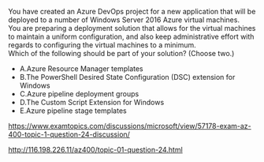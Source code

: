 You have created an Azure DevOps project for a new application that will be deployed to a number of Windows Server 2016 Azure virtual machines.<br/>You are preparing a deployment solution that allows for the virtual machines to maintain a uniform configuration, and also keep administrative effort with regards to configuring the virtual machines to a minimum.<br/>Which of the following should be part of your solution? (Choose two.)<br/><ul><li class="multi-choice-item correct-hidden"><span class="multi-choice-letter" data-choice-letter="A">A.</span>Azure Resource Manager templates</li><li class="multi-choice-item"><span class="multi-choice-letter" data-choice-letter="B">B.</span>The PowerShell Desired State Configuration (DSC) extension for Windows</li><li class="multi-choice-item"><span class="multi-choice-letter" data-choice-letter="C">C.</span>Azure pipeline deployment groups</li><li class="multi-choice-item correct-hidden"><span class="multi-choice-letter" data-choice-letter="D">D.</span>The Custom Script Extension for Windows</li><li class="multi-choice-item"><span class="multi-choice-letter" data-choice-letter="E">E.</span>Azure pipeline stage templates</li></ul><p><a href="https://www.examtopics.com/discussions/microsoft/view/57178-exam-az-400-topic-1-question-24-discussion/">https://www.examtopics.com/discussions/microsoft/view/57178-exam-az-400-topic-1-question-24-discussion/</a></p><p><a href="http://116.198.226.11/az400/topic-01-question-24.html">http://116.198.226.11/az400/topic-01-question-24.html</a></p><script src="https://giscus.app/client.js"                    data-repo="azsamples/az204"                    data-repo-id="R_kgDOMRXzDQ"                    data-category="General"                    data-category-id="DIC_kwDOMRXzDc4Cgi27"                    data-mapping="pathname"                    data-strict="0"                    data-reactions-enabled="0"                    data-emit-metadata="0"                    data-input-position="bottom"                    data-theme="preferred_color_scheme"                    data-lang="en"                    crossorigin="anonymous"                    async>                    </script>